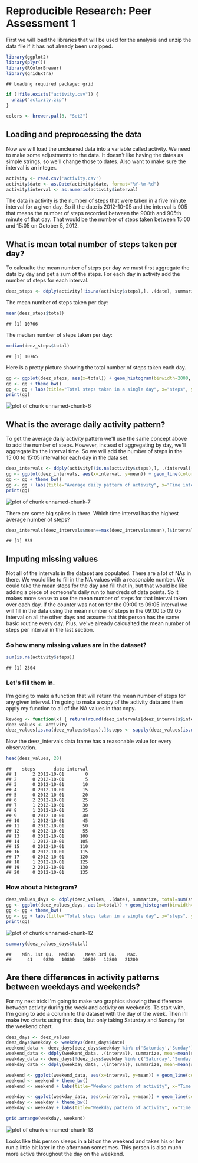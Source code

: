 # Reproducible Research: Peer Assessment 1
First we will load the libraries that will be used for the analysis and unzip the data file if it
has not already been unzipped.


```r
library(ggplot2)
library(plyr())
library(RColorBrewer)
library(gridExtra)
```

```
## Loading required package: grid
```

```r
if (!file.exists("activity.csv")) {
  unzip("activity.zip")
}

colors <- brewer.pal(3, "Set2")
```

## Loading and preprocessing the data
Now we will load the uncleaned data into a variable called activity. We need to make some adjustments to the data. It doesn't like having the dates as simple strings, so we'll change those to dates. Also want to make sure the interval is an integer.


```r
activity <- read.csv('activity.csv')
activity$date <- as.Date(activity$date, format="%Y-%m-%d")
activity$interval <- as.numeric(activity$interval)
```
The data in activity is the number of steps that were taken in a five minute interval for a given day. So if the date is 2012-10-05 and the interval is 905 that means the number of steps recorded between the 900th and 905th minute of that day. That would be the number of steps taken between 15:00 and 15:05 on October 5, 2012.

## What is mean total number of steps taken per day?
To calcualte the mean number of steps per day we must first aggregate the data by day and get a sum of the steps. For each day in activity add the number of steps for each interval.

```r
deez_steps <- ddply(activity[!is.na(activity$steps),], .(date), summarize, total=sum(steps))
```
The mean number of steps taken per day:

```r
mean(deez_steps$total)
```

```
## [1] 10766
```
The median number of steps taken per day:

```r
median(deez_steps$total)
```

```
## [1] 10765
```
Here is a pretty picture showing the total number of steps taken each day.

```r
gg <- ggplot(deez_steps, aes(x=total)) + geom_histogram(binwidth=2000, fill=colors[1])
gg <- gg + theme_bw()
gg <- gg + labs(title="Total steps taken in a single day", x="steps", y="")
print(gg)
```

![plot of chunk unnamed-chunk-6](figure/unnamed-chunk-6.png) 

## What is the average daily activity pattern?
To get the average daily activity pattern we'll use the same concept above to add the number of steps. However, instead of aggregating by day, we'll aggregate by the interval time. So we will add the number of steps in the 15:00 to 15:05 interval for each day in the data set.


```r
deez_intervals <- ddply(activity[!is.na(activity$steps),], .(interval), summarize, mean=mean(steps))
gg <- ggplot(deez_intervals, aes(x=interval, y=mean)) + geom_line(color=colors[1])
gg <- gg + theme_bw()
gg <- gg + labs(title="Average daily pattern of activity", x="Time interval", y="Average number of steps")
print(gg)
```

![plot of chunk unnamed-chunk-7](figure/unnamed-chunk-7.png) 

There are some big spikes in there. Which time interval has the highest average number of steps?


```r
deez_intervals[deez_intervals$mean==max(deez_intervals$mean),]$interval
```

```
## [1] 835
```

## Imputing missing values
Not all of the intervals in the dataset are populated. There are a lot of NAs in there. We would like to fill in the NA values with a reasonable number. We could take the mean steps for the
day and fill that in, but that would be like adding a piece of someone's daily run to hundreds of data points. So it makes more sense to use the mean number of steps for that interval taken 
over each day. If the counter was not on for the 09:00 to 09:05 interval we will fill in the data using the mean number of steps in the 09:00 to 09:05 interval on all the other days and assume
that this person has the same basic routine every day. Plus, we've already calcualted the mean number of steps per interval in the last section.

### So how many missing values are in the dataset?

```r
sum(is.na(activity$steps))
```

```
## [1] 2304
```

### Let's fill them in.
I'm going to make a function that will return the mean number of steps for any given interval. I'm going to make a copy of the activity data and then apply my function to all of the NA values in that copy.


```r
kevdog <- function(x) { return(round(deez_intervals[deez_intervals$interval==x,]$mean))}
deez_values <- activity
deez_values[is.na(deez_values$steps),]$steps <- sapply(deez_values[is.na(deez_values$steps),]$interval, kevdog)
```
Now the deez_intervals data frame has a reasonable value for every observation.

```r
head(deez_values, 20)
```

```
##    steps       date interval
## 1      2 2012-10-01        0
## 2      0 2012-10-01        5
## 3      0 2012-10-01       10
## 4      0 2012-10-01       15
## 5      0 2012-10-01       20
## 6      2 2012-10-01       25
## 7      1 2012-10-01       30
## 8      1 2012-10-01       35
## 9      0 2012-10-01       40
## 10     1 2012-10-01       45
## 11     0 2012-10-01       50
## 12     0 2012-10-01       55
## 13     0 2012-10-01      100
## 14     1 2012-10-01      105
## 15     0 2012-10-01      110
## 16     0 2012-10-01      115
## 17     0 2012-10-01      120
## 18     1 2012-10-01      125
## 19     2 2012-10-01      130
## 20     0 2012-10-01      135
```
### How about a histogram?

```r
deez_values_days <- ddply(deez_values, .(date), summarize, total=sum(steps))
gg <- ggplot(deez_values_days, aes(x=total)) + geom_histogram(binwidth=2000, fill=colors[1])
gg <- gg + theme_bw()
gg <- gg + labs(title="Total steps taken in a single day", x="steps", y="")
print(gg)
```

![plot of chunk unnamed-chunk-12](figure/unnamed-chunk-12.png) 

```r
summary(deez_values_days$total)
```

```
##    Min. 1st Qu.  Median    Mean 3rd Qu.    Max. 
##      41    9820   10800   10800   12800   21200
```
## Are there differences in activity patterns between weekdays and weekends?
For my next trick I'm going to make two graphics showing the difference between activity during the week and activity on weekends. To start with, I'm going to add a column to the dataset with the day of the week. Then I'll make two charts using that data, but only taking Saturday and Sunday for the weekend chart.


```r
deez_days <- deez_values
deez_days$weekday <- weekdays(deez_days$date)
weekend_data <- deez_days[deez_days$weekday %in% c('Saturday','Sunday'),]
weekend_data <- ddply(weekend_data, .(interval), summarize, mean=mean(steps) )
weekday_data <- deez_days[!deez_days$weekday %in% c('Saturday','Sunday'),]
weekday_data <- ddply(weekday_data, .(interval), summarize, mean=mean(steps) )

weekend <- ggplot(weekend_data, aes(x=interval, y=mean)) + geom_line(color=colors[1])
weekend <- weekend + theme_bw()
weekend <- weekend + labs(title="Weekend pattern of activity", x="Time interval", y="Average number of steps")

weekday <- ggplot(weekday_data, aes(x=interval, y=mean)) + geom_line(color=colors[1])
weekday <- weekday + theme_bw()
weekday <- weekday + labs(title="Weekday pattern of activity", x="Time interval", y="Average number of steps")

grid.arrange(weekday, weekend)
```

![plot of chunk unnamed-chunk-13](figure/unnamed-chunk-13.png) 

Looks like this person sleeps in a bit on the weekend and takes his or her run a little bit later in the afternoon sometimes. This person is also much more active throughout the day on the weekend.
